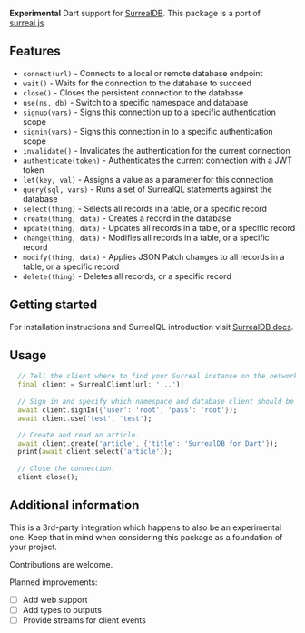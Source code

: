 **Experimental** Dart support for [SurrealDB](https://surrealdb.com).
This package is a port of [surreal.js](https://github.com/surrealdb/surrealdb.js).

## Features

- `connect(url)` - Connects to a local or remote database endpoint
- `wait()` - Waits for the connection to the database to succeed
- `close()` - Closes the persistent connection to the database
- `use(ns, db)` - Switch to a specific namespace and database
- `signup(vars)` - Signs this connection up to a specific authentication scope
- `signin(vars)` - Signs this connection in to a specific authentication scope
- `invalidate()` - Invalidates the authentication for the current connection
- `authenticate(token)` - Authenticates the current connection with a JWT token
- `let(key, val)` - Assigns a value as a parameter for this connection
- `query(sql, vars)` - Runs a set of SurrealQL statements against the database
- `select(thing)` - Selects all records in a table, or a specific record
- `create(thing, data)` - Creates a record in the database
- `update(thing, data)` - Updates all records in a table, or a specific record
- `change(thing, data)` - Modifies all records in a table, or a specific record
- `modify(thing, data)` - Applies JSON Patch changes to all records in a table, or a specific record
- `delete(thing)` - Deletes all records, or a specific record

## Getting started

For installation instructions and SurrealQL introduction visit [SurrealDB docs](https://surrealdb.com/docs).

## Usage

```dart
  // Tell the client where to find your Surreal instance on the network.
  final client = SurrealClient(url: '...');
  
  // Sign in and specify which namespace and database client should be referring to.
  await client.signIn({'user': 'root', 'pass': 'root'});
  await client.use('test', 'test');

  // Create and read an article.
  await client.create('article', {'title': 'SurrealDB for Dart'});
  print(await client.select('article'));
  
  // Close the connection.
  client.close();
```

## Additional information

This is a 3rd-party integration which happens to also be an experimental one.
Keep that in mind when considering this package as a foundation of your project.

Contributions are welcome.

Planned improvements:
- [ ] Add web support
- [ ] Add types to outputs
- [ ] Provide streams for client events
